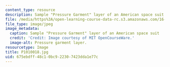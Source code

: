 ```yaml
---
content_type: resource
description: Sample "Pressure Garment" layer of an American space suit
file: /media/https%3A/open-learning-course-data-rc.s3.amazonaws.com/16-885j-aircraft-systems-engineering-fall-2005/675ebdff48c10bc922307423dda1e77c_P1010018.jpg
file_type: image/jpeg
image_metadata:
  caption: Sample "Pressure Garment" layer of an American space suit
  credit: 'Credit: Image courtesy of MIT OpenCourseWare.'
  image-alt: Pressure garment layer.
resourcetype: Image
title: P1010018.jpg
uid: 675ebdff-48c1-0bc9-2230-7423dda1e77c
---
```

